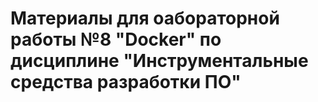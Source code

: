# Материалы для оабораторной работы №8 "Docker" по дисциплине "Инструментальные средства разработки ПО"

